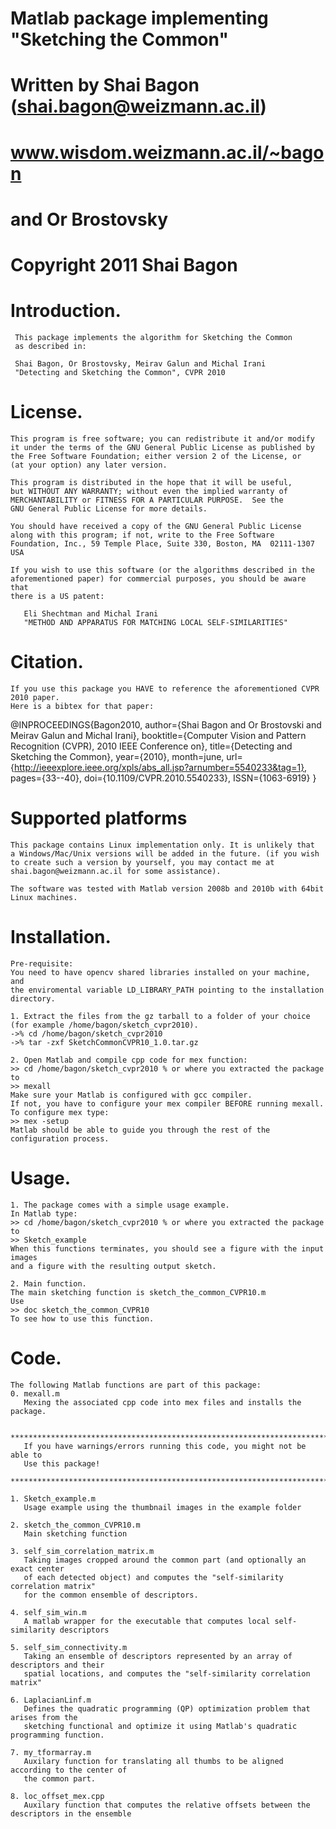 #
#
#   Matlab package implementing "Sketching the Common"
#   Written by Shai Bagon (shai.bagon@weizmann.ac.il)
#   www.wisdom.weizmann.ac.il/~bagon
#   and Or Brostovsky
#
#   Copyright 2011 Shai Bagon
#                                                                 
#

# Introduction.

     This package implements the algorithm for Sketching the Common
     as described in:

     Shai Bagon, Or Brostovsky, Meirav Galun and Michal Irani
     "Detecting and Sketching the Common", CVPR 2010

# License.

    This program is free software; you can redistribute it and/or modify
    it under the terms of the GNU General Public License as published by
    the Free Software Foundation; either version 2 of the License, or
    (at your option) any later version.

    This program is distributed in the hope that it will be useful,
    but WITHOUT ANY WARRANTY; without even the implied warranty of
    MERCHANTABILITY or FITNESS FOR A PARTICULAR PURPOSE.  See the
    GNU General Public License for more details.

    You should have received a copy of the GNU General Public License
    along with this program; if not, write to the Free Software
    Foundation, Inc., 59 Temple Place, Suite 330, Boston, MA  02111-1307  USA

    If you wish to use this software (or the algorithms described in the
    aforementioned paper) for commercial purposes, you should be aware that
    there is a US patent:

       Eli Shechtman and Michal Irani
       "METHOD AND APPARATUS FOR MATCHING LOCAL SELF-SIMILARITIES"


# Citation.

    If you use this package you HAVE to reference the aforementioned CVPR 2010 paper.
    Here is a bibtex for that paper:

@INPROCEEDINGS{Bagon2010,
    author={Shai Bagon and Or Brostovski and Meirav Galun and  Michal Irani},
    booktitle={Computer Vision and Pattern Recognition (CVPR), 2010 IEEE Conference on},
    title={Detecting and Sketching the Common},
    year={2010},
    month=june,
    url={http://ieeexplore.ieee.org/xpls/abs_all.jsp?arnumber=5540233&tag=1},
    pages={33--40},
    doi={10.1109/CVPR.2010.5540233},
    ISSN={1063-6919}
}

# Supported platforms

    This package contains Linux implementation only. It is unlikely that
    a Windows/Mac/Unix versions will be added in the future. (if you wish
    to create such a version by yourself, you may contact me at
    shai.bagon@weizmann.ac.il for some assistance).

    The software was tested with Matlab version 2008b and 2010b with 64bit
    Linux machines.

# Installation.

    Pre-requisite:
    You need to have opencv shared libraries installed on your machine, and
    the enviromental variable LD_LIBRARY_PATH pointing to the installation directory.

    1. Extract the files from the gz tarball to a folder of your choice
    (for example /home/bagon/sketch_cvpr2010).
    ->% cd /home/bagon/sketch_cvpr2010
    ->% tar -zxf SketchCommonCVPR10_1.0.tar.gz

    2. Open Matlab and compile cpp code for mex function:
    >> cd /home/bagon/sketch_cvpr2010 % or where you extracted the package to
    >> mexall
    Make sure your Matlab is configured with gcc compiler.
    If not, you have to configure your mex compiler BEFORE running mexall.
    To configure mex type:
    >> mex -setup
    Matlab should be able to guide you through the rest of the configuration process.


# Usage.

    1. The package comes with a simple usage example.
    In Matlab type:
    >> cd /home/bagon/sketch_cvpr2010 % or where you extracted the package to
    >> Sketch_example
    When this functions terminates, you should see a figure with the input images
    and a figure with the resulting output sketch.

    2. Main function.
    The main sketching function is sketch_the_common_CVPR10.m
    Use
    >> doc sketch_the_common_CVPR10
    To see how to use this function.


# Code.

    The following Matlab functions are part of this package:
    0. mexall.m
       Mexing the associated cpp code into mex files and installs the package.

       ***********************************************************************
       If you have warnings/errors running this code, you might not be able to
       Use this package!
       ***********************************************************************

    1. Sketch_example.m
       Usage example using the thumbnail images in the example folder

    2. sketch_the_common_CVPR10.m
       Main sketching function

    3. self_sim_correlation_matrix.m
       Taking images cropped around the common part (and optionally an exact center
       of each detected object) and computes the "self-similarity correlation matrix"
       for the common ensemble of descriptors.

    4. self_sim_win.m
       A matlab wrapper for the executable that computes local self-similarity descriptors

    5. self_sim_connectivity.m
       Taking an ensemble of descriptors represented by an array of descriptors and their
       spatial locations, and computes the "self-similarity correlation matrix"

    6. LaplacianLinf.m
       Defines the quadratic programming (QP) optimization problem that arises from the
       sketching functional and optimize it using Matlab's quadratic programming function.

    7. my_tformarray.m
       Auxilary function for translating all thumbs to be aligned according to the center of
       the common part.

    8. loc_offset_mex.cpp
       Auxilary function that computes the relative offsets between the descriptors in the ensemble


